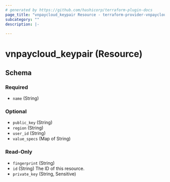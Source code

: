 ```yaml
---
# generated by https://github.com/hashicorp/terraform-plugin-docs
page_title: "vnpaycloud_keypair Resource - terraform-provider-vnpaycloud"
subcategory: ""
description: |-
  
---
```


# vnpaycloud_keypair (Resource)





<!-- schema generated by tfplugindocs -->
## Schema

### Required

- `name` (String)

### Optional

- `public_key` (String)
- `region` (String)
- `user_id` (String)
- `value_specs` (Map of String)

### Read-Only

- `fingerprint` (String)
- `id` (String) The ID of this resource.
- `private_key` (String, Sensitive)
